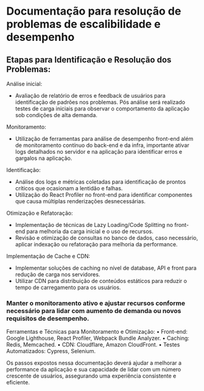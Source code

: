 # Documentação para resolução de problemas de escalibilidade e desempenho

## Etapas para Identificação e Resolução dos Problemas:

Análise inicial:

- Avaliação de relatório de erros e feedback de usuários para identificação de padrões nos problemas. Pós análise será realizado testes de carga iniciais para observar o comportamento da aplicação sob condições de alta demanda.

Monitoramento:

- Utilização de ferramentas para análise de desempenho front-end além de monitoramento contínuo do back-end e da infra, importante ativar logs detalhados no servidor e na aplicação para identificar erros e gargalos na aplicação.

Identificação:

- Análise dos logs e métricas coletadas para identificação de prontos críticos que ocasionam a lentidão e falhas.
- Utilização do React Profiler no front-end para identificar componentes que causa múltiplas renderizações desnecessárias.

Otimização e Refatoração:

- Implementação de técnicas de Lazy Loading/Code Splitting no front-end para melhoria da carga inicial e o uso de recursos.
- Revisão e otimização de consultas no banco de dados, caso necessário, aplicar indexação ou refatoração para melhoria da performance.

Implementação de Cache e CDN:

- Implementar soluções de caching no nível de database, API e front para redução de carga nos servidores.
- Utilizar CDN para distribuição de conteúdos estáticos para reduzir o tempo de carregamento para os usuários.

### Manter o monitoramento ativo e ajustar recursos conforme necessário para lidar com aumento de demanda ou novos requisitos de desempenho.

Ferramentas e Técnicas para Monitoramento e Otimização:
• Front-end: Google Lighthouse, React Profiler, Webpack Bundle Analyzer.
• Caching: Redis, Memcached.
• CDN: Cloudflare, Amazon CloudFront.
• Testes Automatizados: Cypress, Selenium.

Os passos expostos nessa documentação deverá ajudar a melhorar a performance da aplicação e sua capacidade de lidar com um número crescente de usuários, assegurando uma experiência consistente e eficiente.
